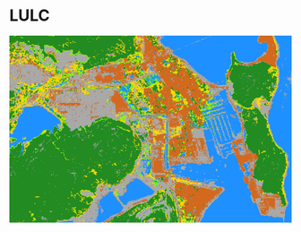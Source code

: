 # LULC 
![](https://github.com/TDThuyen/AIteam/blob/main/s%E1%BB%B1%20thay%20%C4%91%E1%BB%95i%20l%E1%BB%9Bp%20ph%E1%BB%A7%20huy%E1%BB%87n%20Nghi%20S%C6%A1n%202017%20%C4%91%E1%BA%BFn%202023.gif)


